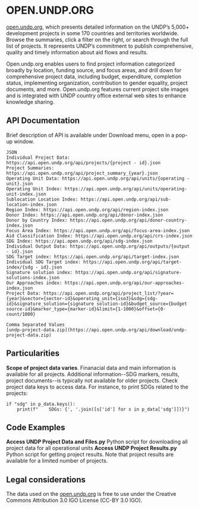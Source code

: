 # OPEN.UNDP.ORG

[open.undp.org](http://open.undp.org), which presents detailed information on the UNDP’s 5,000+ development projects in some 170 countries and territories worldwide. Browse the summaries, click a filter on the right, or search through the full list of projects. It represents UNDP’s commitment to publish comprehensive, quality and timely information about aid flows and results. 

Open.undp.org enables users to find project information categorized broadly by location, funding source, and focus areas, and drill down for comprehensive project data, including budget, expenditure, completion status, implementing organization, contribution to gender equality, project documents, and more. Open.undp.org features current project site images and is integrated with UNDP country office external web sites to enhance knowledge sharing.

## API Documentation 
Brief description of API is available under Download menu, open in a pop-up window.
```
JSON
Individual Project Data: https://api.open.undp.org/api/projects/{project - id}.json
Project Summaries: https://api.open.undp.org/api/project_summary_{year}.json
Operating Unit Data: https://api.open.undp.org/api/units/{operating - unit}.json
Operating Unit Index: https://api.open.undp.org/api/units/operating-unit-index.json
Sublocation Location Index: https://api.open.undp.org/api/sub-location-index.json
Region Index: https://api.open.undp.org/api/region-index.json
Donor Index: https://api.open.undp.org/api/donor-index.json
Donor by Country Index: https://api.open.undp.org/api/donor-country-index.json
Focus Area Index: https://api.open.undp.org/api/focus-area-index.json
Aid Classification Index: https://api.open.undp.org/api/crs-index.json
SDG Index: https://api.open.undp.org/api/sdg-index.json
Individual Output Data: https://api.open.undp.org/api/outputs/{output - id}.json
SDG Target index: https://api.open.undp.org/api/target-index.json
Individual SDG Target index: https://api.open.undp.org/api/target-index/{sdg - id}.json
Signature solution index: https://api.open.undp.org/api/signature-solutions-index.json
Our Approaches index: https://api.open.undp.org/api/our-approaches-index.json
Project Data: https://api.open.undp.org/api/project_list/?year={year}&sector={sector-id}&operating_unit={iso3}&sdg={sdg-id}&signature_solution={signature solution-id}&budget_source={budget source-id}&marker_type={marker-id}&limit={1-1000}&offset={0-count/1000}

Comma Separated Values
[undp-project-data.zip](https://api.open.undp.org/api/download/undp-project-data.zip)
```

## Particularities 
**Scope of project data varies**. Finanacial data and main information is available for all projects. Additional information--SDG markers, results, project documents--is typically not available for older projects. Check project data keys to access data. For instance, to print SDGs related to the projects: 
```
if "sdg" in p_data.keys():
    print(f"    SDGs: {', '.join([s['id'] for s in p_data['sdg']])}")
```

## Code Examples
**Access UNDP Project Data and Files.py** Python script for downloading all project data for all operational units
**Access UNDP Project Results.py** Python script for getting project results. Note that project results are available for a limited number of projects. 

## Legal considerations
The data used on the [open.undp.org](http://open.undp.org) is free to use under the Creative Commons Attribution 3.0 IGO License (CC-BY 3.0 IGO).


